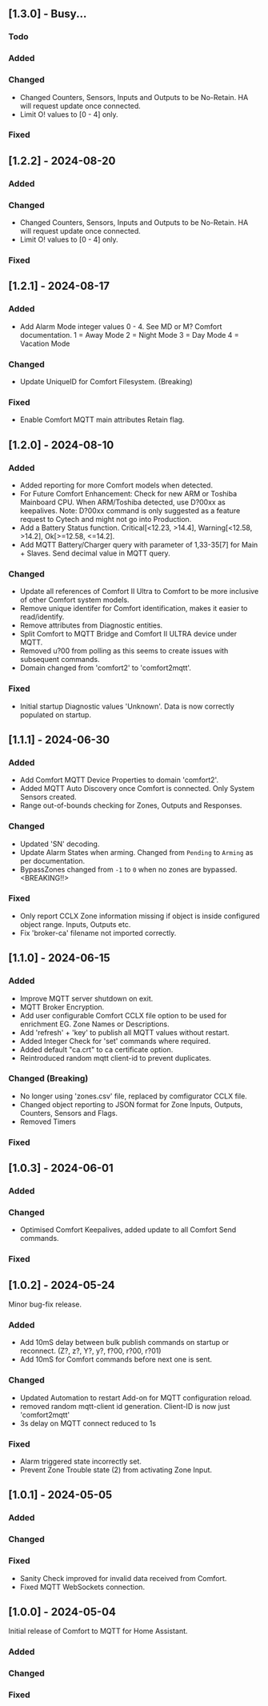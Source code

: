 ## [1.3.0] - Busy...

### Todo ###

### Added
 
### Changed
 - Changed Counters, Sensors, Inputs and Outputs to be No-Retain. HA will request update once connected.
 - Limit O! values to [0 - 4] only.

### Fixed



## [1.2.2] - 2024-08-20

### Added
 
### Changed
 - Changed Counters, Sensors, Inputs and Outputs to be No-Retain. HA will request update once connected.
 - Limit O! values to [0 - 4] only.

### Fixed


## [1.2.1] - 2024-08-17

### Added
 - Add Alarm Mode integer values 0 - 4. See MD or M? Comfort documentation.
    1 = Away Mode
    2 = Night Mode
    3 = Day Mode
    4 = Vacation Mode
 
### Changed
 - Update UniqueID for Comfort Filesystem. (Breaking)
 
### Fixed
 - Enable Comfort MQTT main attributes Retain flag.


## [1.2.0] - 2024-08-10

### Added
 - Added reporting for more Comfort models when detected.
 - For Future Comfort Enhancement: Check for new ARM or Toshiba Mainboard CPU. When ARM/Toshiba detected, use D?00xx as keepalives.
   Note: D?00xx command is only suggested as a feature request to Cytech and might not go into Production.
 - Add a Battery Status function. Critical[<12.23, >14.4], Warning[<12.58, >14.2], Ok[>=12.58, <=14.2].
 - Add MQTT Battery/Charger query with parameter of 1,33-35[7] for Main + Slaves. Send decimal value in MQTT query.
 
### Changed
 - Update all references of Comfort II Ultra to Comfort to be more inclusive of other Comfort system models.
 - Remove unique identifer for Comfort identification, makes it easier to read/identify.
 - Remove attributes from Diagnostic entities.
 - Split Comfort to MQTT Bridge and Comfort II ULTRA device under MQTT.
 - Removed u?00 from polling as this seems to create issues with subsequent commands.
 - Domain changed from 'comfort2' to 'comfort2mqtt'.

### Fixed
 - Initial startup Diagnostic values 'Unknown'. Data is now correctly populated on startup.


## [1.1.1] - 2024-06-30
 
### Added
 - Add Comfort MQTT Device Properties to domain 'comfort2'.
 - Added MQTT Auto Discovery once Comfort is connected. Only System Sensors created.
 - Range out-of-bounds checking for Zones, Outputs and Responses. 
 
### Changed
 - Updated 'SN' decoding.
 - Update Alarm States when arming. Changed from `Pending` to `Arming` as per documentation.
 - BypassZones changed from `-1` to `0` when no zones are bypassed. <BREAKING!!>
 
### Fixed
 - Only report CCLX Zone information missing if object is inside configured object range. Inputs, Outputs etc.
 - Fix 'broker-ca' filename not imported correctly.


## [1.1.0] - 2024-06-15
 
### Added
 - Improve MQTT server shutdown on exit.
 - MQTT Broker Encryption.
 - Add user configurable Comfort CCLX file option to be used for enrichment EG. Zone Names or Descriptions.
 - Add 'refresh' + 'key' to publish all MQTT values without restart.
 - Added Integer Check for 'set' commands where required.
 - Added default "ca.crt" to ca certificate option.
 - Reintroduced random mqtt client-id to prevent duplicates.

### Changed (Breaking)
 - No longer using 'zones.csv' file, replaced by comfigurator CCLX file.
 - Changed object reporting to JSON format for Zone Inputs, Outputs, Counters, Sensors and Flags.
 - Removed Timers

### Fixed


## [1.0.3] - 2024-06-01

### Added

### Changed
 - Optimised Comfort Keepalives, added update to all Comfort Send commands.

### Fixed


## [1.0.2] - 2024-05-24
Minor bug-fix release.

### Added
 - Add 10mS delay between bulk publish commands on startup or reconnect. (Z?, z?, Y?, y?, f?00, r?00, r?01)
 - Add 10mS for Comfort commands before next one is sent.

### Changed
 - Updated Automation to restart Add-on for MQTT configuration reload.
 - removed random mqtt-client id generation. Client-ID is now just 'comfort2mqtt'
 - 3s delay on MQTT connect reduced to 1s

### Fixed
 - Alarm triggered state incorrectly set.
 - Prevent Zone Trouble state (2) from activating Zone Input.


## [1.0.1] - 2024-05-05
  
### Added
 
### Changed
  
### Fixed
 - Sanity Check improved for invalid data received from Comfort.
 - Fixed MQTT WebSockets connection.


## [1.0.0] - 2024-05-04
Initial release of Comfort to MQTT for Home Assistant.
 
### Added
 
### Changed
  
### Fixed
 
